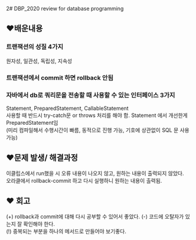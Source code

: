 2# DBP_2020
review for database programming


## ❤배운내용
### 트랜잭션의 성질 4가지  
원자성, 일관성, 독립성, 지속성
### 트랜잭션에서 commit 하면 rollback 안됨
### 자바에서 db로 쿼리문을 전송할 때 사용할 수 있는 인터페이스 3가지  
Statement, PreparedStatement, CallableStatement  
사용할 때 반드시 try-catch문 or throws 처리를 해야 함.
Statement 에서 개선한게 PreparedStatement임  
(미리 컴파일해서 수행시간이 빠름, 동적으로 진행 가능, 기호에 상관없이 SQL 문 사용 가능)

## ❤문제 발생/ 해결과정
이클립스에서 run했을 시 오류 내용이 나오지 않고, 원하는 내용이 출력되지 않았다.  
오라클에서 rollback-commit 하고 다시 실행하니 원하는 내용이 출력됨.

## ❤ 회고
(+) rollback과 commit에 대해 다시 공부할 수 있어서 좋았다.
(-) 코드에 오탈자가 있는지 잘 확인해야 한다.  
(!) 중복되는 부분을 하나의 메서드로 만들어야 보기좋다.
